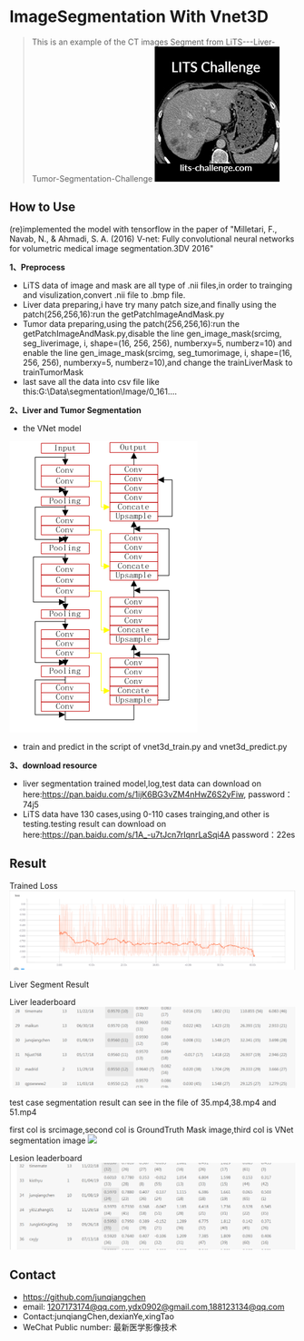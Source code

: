 # ImageSegmentation With Vnet3D
> This is an example of the CT images Segment from LiTS---Liver-Tumor-Segmentation-Challenge
![](LiTS_header.jpg)

## How to Use
(re)implemented the model with tensorflow in the paper of "Milletari, F., Navab, N., & Ahmadi, S. A. (2016) V-net: Fully convolutional neural networks for volumetric medical image segmentation.3DV 2016"

**1、Preprocess**
* LiTS data of image and mask are all type of .nii files,in order to trainging and visulization,convert .nii file to .bmp file. 
* Liver data preparing,i have try many patch size,and finally using the patch(256,256,16):run the getPatchImageAndMask.py
* Tumor data preparing,using the patch(256,256,16):run the getPatchImageAndMask.py,disable the line gen_image_mask(srcimg, seg_liverimage, i, shape=(16, 256, 256), numberxy=5, numberz=10) and enable the line gen_image_mask(srcimg, seg_tumorimage, i, shape=(16, 256, 256), numberxy=5, numberz=10),and change the trainLiverMask to trainTumorMask
* last save all the data into csv file like this:G:\Data\segmentation\Image/0_161....

**2、Liver and Tumor Segmentation**
* the VNet model

![](3dVNet.png) 

* train and predict in the script of vnet3d_train.py and vnet3d_predict.py

**3、download resource**
* liver segmentation trained model,log,test data can download on here:https://pan.baidu.com/s/1ijK6BG3vZM4nHwZ6S2yFiw, password：74j5 
* LiTS data have 130 cases,using 0-110 cases trainging,and other is testing.testing result can download on here:https://pan.baidu.com/s/1A_-u7tJcn7rIqnrLaSqi4A password：22es 

## Result
Trained Loss
![](diceloss.PNG)

Liver Segment Result

Liver leaderboard
![](livertop30.PNG)

test case segmentation result can see in the file of 35.mp4,38.mp4 and 51.mp4

first col is srcimage,second col is GroundTruth Mask image,third col is VNet segmentation image
![](GTvsVNet.bmp)

Lesion leaderboard
![](tumortop34.PNG)

## Contact
* https://github.com/junqiangchen
* email: 1207173174@qq.com,ydx0902@gmail.com,188123134@qq.com
* Contact:junqiangChen,dexianYe,xingTao
* WeChat Public number: 最新医学影像技术
